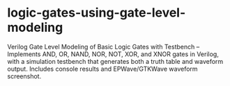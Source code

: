# logic-gates-using-gate-level-modeling
Verilog Gate Level Modeling of Basic Logic Gates with Testbench – Implements AND, OR, NAND, NOR, NOT, XOR, and XNOR gates in Verilog, with a simulation testbench that generates both a truth table and waveform output. Includes console results and EPWave/GTKWave waveform screenshot.
